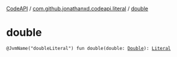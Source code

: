 [CodeAPI](../index.md) / [com.github.jonathanxd.codeapi.literal](index.md) / [double](.)

# double

`@JvmName("doubleLiteral") fun double(double: `[`Double`](https://kotlinlang.org/api/latest/jvm/stdlib/kotlin/-double/index.html)`): `[`Literal`](-literal/index.md)